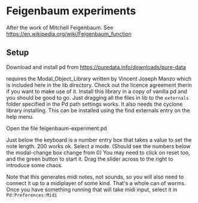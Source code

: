 # Feigenbaum experiments

After the work of Mitchell Feigenbaum. See https://en.wikipedia.org/wiki/Feigenbaum_function

## Setup

Download and install pd from https://puredata.info/downloads/pure-data

requires the Modal_Object_Library written by Vincent Joseph Manzo which is included here in the lib directory. Check out the licence agreement therin if you want to make use of it. Install this library in a copy of vanilla pd and you should be good to go.
Just dragging all the files in lib to the `externals` folder specified in the Pd path settings works.
It also needs the cyclone library installing. This can be installed using the find externals entry on the help menu.

Open the file feigenbaum-experiment.pd

Just below the keyboard is a number entry box that takes a value to set the note length. 200 works ok.
Select a mode. (Should see the numbers below the modal-change box change from 0) You may need to click on reset too, and the green button to start it. Drag the slider across to the right to introduce some chaos. 

Note that this generates midi notes, not sounds, so you will also need to connect it up to a midiplayer of some kind. That's a whole can of worms. Once you have something running that will take midi input, select it in `Pd:Preferences:Midi`
